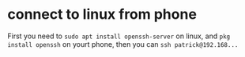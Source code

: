 connect to linux from phone
====
First you need to `sudo apt install openssh-server` on linux, 
and `pkg install openssh` on yourt phone, 
then you can `ssh patrick@192.168...`